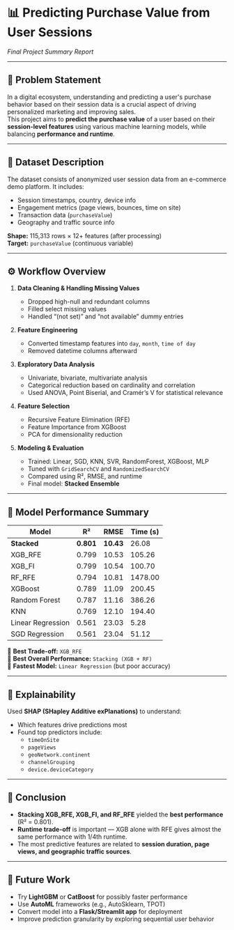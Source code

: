 # 📊 Predicting Purchase Value from User Sessions  
*Final Project Summary Report*

---

## 📝 Problem Statement
In a digital ecosystem, understanding and predicting a user's purchase behavior based on their session data is a crucial aspect of driving personalized marketing and improving sales.  
This project aims to **predict the purchase value** of a user based on their **session-level features** using various machine learning models, while balancing **performance and runtime**.

---

## 📁 Dataset Description
The dataset consists of anonymized user session data from an e-commerce demo platform. It includes:

- Session timestamps, country, device info  
- Engagement metrics (page views, bounces, time on site)  
- Transaction data (`purchaseValue`)  
- Geography and traffic source info  

**Shape:** 115,313 rows × 12+ features (after processing)  
**Target:** `purchaseValue` (continuous variable)

---

## ⚙️ Workflow Overview

1. **Data Cleaning & Handling Missing Values**
   - Dropped high-null and redundant columns
   - Filled select missing values
   - Handled “(not set)” and “not available” dummy entries

2. **Feature Engineering**
   - Converted timestamp features into `day`, `month`, `time of day`
   - Removed datetime columns afterward

3. **Exploratory Data Analysis**
   - Univariate, bivariate, multivariate analysis
   - Categorical reduction based on cardinality and correlation
   - Used ANOVA, Point Biserial, and Cramér’s V for statistical relevance

4. **Feature Selection**
   - Recursive Feature Elimination (RFE)
   - Feature Importance from XGBoost
   - PCA for dimensionality reduction

5. **Modeling & Evaluation**
   - Trained: Linear, SGD, KNN, SVR, RandomForest, XGBoost, MLP
   - Tuned with `GridSearchCV` and `RandomizedSearchCV`
   - Compared using R², RMSE, and runtime
   - Final model: **Stacked Ensemble**

---

## 🤖 Model Performance Summary

| Model              | R²       | RMSE       | Time (s)     |
|--------------------|----------|------------|--------------|
| **Stacked**        | **0.801**| **10.43**  | 26.08        |
| XGB_RFE            | 0.799    | 10.53      | 105.26       |
| XGB_FI             | 0.799    | 10.54      | 100.70       |
| RF_RFE             | 0.794    | 10.81      | 1478.00      |
| XGBoost            | 0.789    | 11.09      | 200.45       |
| Random Forest      | 0.787    | 11.16      | 386.26       |
| KNN                | 0.769    | 12.10      | 194.40       |
| Linear Regression  | 0.561    | 23.03      | 5.28         |
| SGD Regression     | 0.561    | 23.04      | 51.12        |

📌 **Best Trade-off:** `XGB_RFE`  
📌 **Best Overall Performance:** `Stacking (XGB + RF)`  
📌 **Fastest Model:** `Linear Regression` (but poor accuracy)

---

## 🧠 Explainability

Used **SHAP (SHapley Additive exPlanations)** to understand:
- Which features drive predictions most
- Found top predictors include:
  - `timeOnSite`
  - `pageViews`
  - `geoNetwork.continent`
  - `channelGrouping`
  - `device.deviceCategory`

---

## 🏁 Conclusion

- **Stacking XGB_RFE, XGB_FI, and RF_RFE** yielded the **best performance** (R² = 0.801).
- **Runtime trade-off** is important — XGB alone with RFE gives almost the same performance with 1/4th runtime.
- The most predictive features are related to **session duration, page views, and geographic traffic sources**.

---

## 🔮 Future Work

- Try **LightGBM** or **CatBoost** for possibly faster performance
- Use **AutoML** frameworks (e.g., AutoSklearn, TPOT)
- Convert model into a **Flask/Streamlit app** for deployment
- Improve prediction granularity by exploring sequential user behavior
